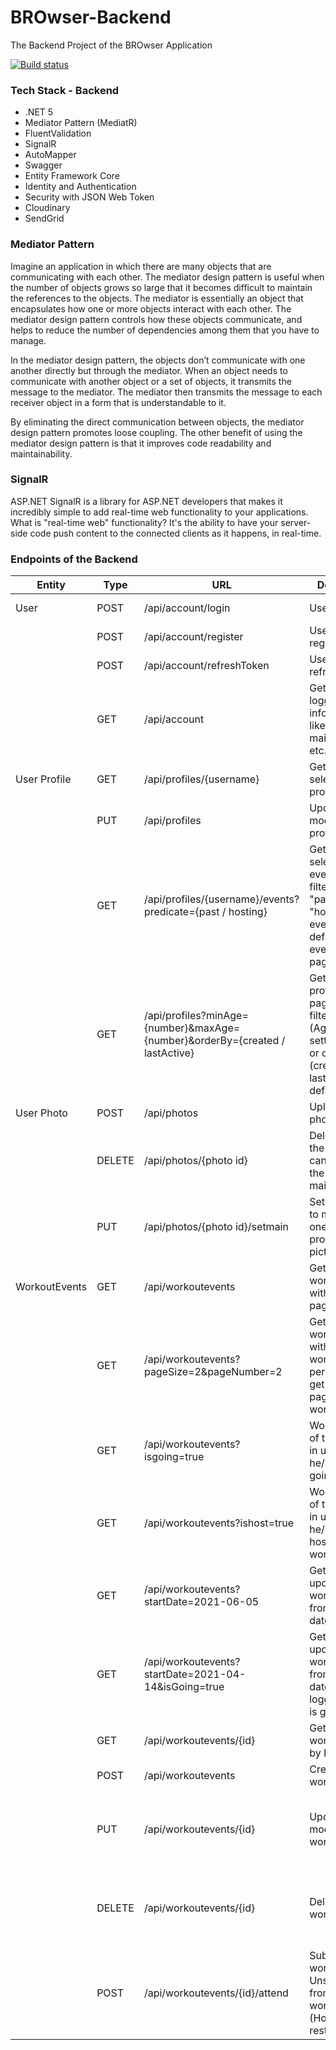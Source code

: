 # BROwser-Backend

The Backend Project of the BROwser Application

[![Build status](https://img.shields.io/github/workflow/status/alexalok/dotAPNS/Test)](https://github.com/BROwser-Project/BROwser-Backend/actions)

### Tech Stack - Backend

- .NET 5
- Mediator Pattern (MediatR)
- FluentValidation
- SignalR
- AutoMapper
- Swagger
- Entity Framework Core
- Identity and Authentication
- Security with JSON Web Token
- Cloudinary
- SendGrid

### Mediator Pattern

Imagine an application in which there are many objects that are communicating with each other. The mediator design pattern is useful when the number of objects grows so large that it becomes difficult to maintain the references to the objects. The mediator is essentially an object that encapsulates how one or more objects interact with each other. The mediator design pattern controls how these objects communicate, and helps to reduce the number of dependencies among them that you have to manage.

In the mediator design pattern, the objects don’t communicate with one another directly but through the mediator. When an object needs to communicate with another object or a set of objects, it transmits the message to the mediator. The mediator then transmits the message to each receiver object in a form that is understandable to it.

By eliminating the direct communication between objects, the mediator design pattern promotes loose coupling. The other benefit of using the mediator design pattern is that it improves code readability and maintainability.

### SignalR

ASP.NET SignalR is a library for ASP.NET developers that makes it incredibly simple to add real-time web functionality to your applications. What is "real-time web" functionality? It's the ability to have your server-side code push content to the connected clients as it happens, in real-time.

### Endpoints of the Backend

| Entity        | Type   | URL                                                                          | Description                                                                                                                  | Success        | Authorize                                       |
| ------------- | ------ | ---------------------------------------------------------------------------- | ---------------------------------------------------------------------------------------------------------------------------- | -------------- | ----------------------------------------------- |
| User          | POST   | /api/account/login                                                           | User Login.                                                                                                                  | 200 OK & Token | No                                              |
|               | POST   | /api/account/register                                                        | User registration.                                                                                                           | 200 OK         | No                                              |
|               | POST   | /api/account/refreshToken                                                    | User token refresh.                                                                                                          | 200 OK         | Yes                                             |
|               | GET    | /api/account                                                                 | Get the current logged in user information like token, main image etc...                                                     | 200 OK         | Yes & Only the logged in user.                  |
| User Profile  | GET    | /api/profiles/{username}                                                     | Get the selected user's profile.                                                                                             | 200 OK         | Yes                                             |
|               | PUT    | /api/profiles                                                                | Update / modify user's profile infos.                                                                                        | 200 OK         | Yes                                             |
|               | GET    | /api/profiles/{username}/events?predicate={past / hosting}                   | Get the selected users events with filter like "past", "hosting" events and default future events. (with pagination)         | 200 OK         | Yes                                             |
|               | GET    | /api/profiles?minAge={number}&maxAge={number}&orderBy={created / lastActive} | Get users profile with pagination and filter options. (Age interval settings and / or orderby (created, lastActive-default)) | 200 OK         | Yes                                             |
| User Photo    | POST   | /api/photos                                                                  | Upload a photo.                                                                                                              | 200 OK         | Yes                                             |
|               | DELETE | /api/photos/{photo id}                                                       | Delete a photo, the user cannot delete the current main photo.                                                               | 200 OK         | Yes                                             |
|               | PUT    | /api/photos/{photo id}/setmain                                               | Set the photo to main. (Only one main - profile picture.)                                                                    | 200 OK         | Yes                                             |
| WorkoutEvents | GET    | /api/workoutevents                                                           | Get all workoutevents with pagination.                                                                                       | 200 OK         | Yes                                             |
|               | GET    | /api/workoutevents?pageSize=2&pageNumber=2                                   | Get all workoutevents with 2 workoutevents per page and get the second page of the workoutevents.                            | 200 OK         | Yes                                             |
|               | GET    | /api/workoutevents?isgoing=true                                              | Workoutevents of the logged in user where he/she is going.                                                                   | 200 OK         | Yes                                             |
|               | GET    | /api/workoutevents?ishost=true                                               | Workoutevents of the logged in user where he/she is the host of this workoutevents.                                          | 200 OK         | Yes                                             |
|               | GET    | /api/workoutevents?startDate=2021-06-05                                      | Get all upcoming workoutevents from this start date.                                                                         | 200 OK         | Yes                                             |
|               | GET    | /api/workoutevents?startDate=2021-04-14&isGoing=true                         | Get all upcoming workoutevents from this start date where the logged in user is going.                                       | 200 OK         | Yes                                             |
|               | GET    | /api/workoutevents/{id}                                                      | Get the workoutevent by Id.                                                                                                  | 200 OK         | Yes                                             |
|               | POST   | /api/workoutevents                                                           | Create a workoutevent.                                                                                                       | 200 OK         | Yes                                             |
|               | PUT    | /api/workoutevents/{id}                                                      | Update / modify a workoutevent.                                                                                              | 200 OK         | Yes & Logged in user is the host or Admin role. |
|               | DELETE | /api/workoutevents/{id}                                                      | Delete a workoutevent.                                                                                                       | 200 OK         | Yes & Logged in user is the host or Admin role. |
|               | POST   | /api/workoutevents/{id}/attend                                               | Subscribe to a workoutevent / Unsubscribe from a workoutevent. (Host cancel / restart it.)                                   | 200 OK         | Yes                                             |
